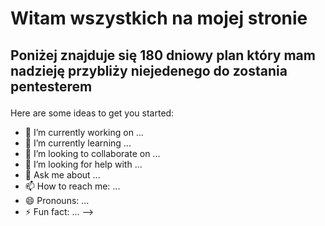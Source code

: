 <h1>Witam wszystkich na mojej stronie </h1> </p>
<h2>Poniżej znajduje się 180 dniowy plan który  mam nadzieję przybliży niejedenego do zostania pentesterem </p>
</h2>  

Here are some ideas to get you started:

- 🔭 I’m currently working on ...
- 🌱 I’m currently learning ...
- 👯 I’m looking to collaborate on ...
- 🤔 I’m looking for help with ...
- 💬 Ask me about ...
- 📫 How to reach me: ...
- 😄 Pronouns: ...
- ⚡ Fun fact: ...
-->
